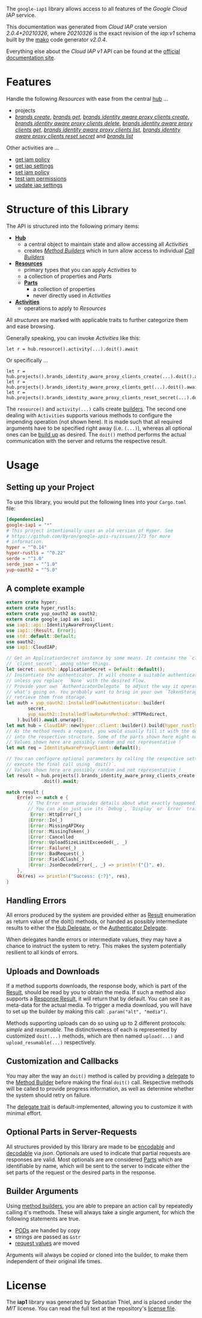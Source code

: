 <!---
DO NOT EDIT !
This file was generated automatically from 'src/mako/api/README.md.mako'
DO NOT EDIT !
-->
The `google-iap1` library allows access to all features of the *Google Cloud IAP* service.

This documentation was generated from *Cloud IAP* crate version *2.0.4+20210326*, where *20210326* is the exact revision of the *iap:v1* schema built by the [mako](http://www.makotemplates.org/) code generator *v2.0.4*.

Everything else about the *Cloud IAP* *v1* API can be found at the
[official documentation site](https://cloud.google.com/iap).
# Features

Handle the following *Resources* with ease from the central [hub](https://docs.rs/google-iap1/2.0.4+20210326/google_iap1/CloudIAP) ... 

* projects
 * [*brands create*](https://docs.rs/google-iap1/2.0.4+20210326/google_iap1/api::ProjectBrandCreateCall), [*brands get*](https://docs.rs/google-iap1/2.0.4+20210326/google_iap1/api::ProjectBrandGetCall), [*brands identity aware proxy clients create*](https://docs.rs/google-iap1/2.0.4+20210326/google_iap1/api::ProjectBrandIdentityAwareProxyClientCreateCall), [*brands identity aware proxy clients delete*](https://docs.rs/google-iap1/2.0.4+20210326/google_iap1/api::ProjectBrandIdentityAwareProxyClientDeleteCall), [*brands identity aware proxy clients get*](https://docs.rs/google-iap1/2.0.4+20210326/google_iap1/api::ProjectBrandIdentityAwareProxyClientGetCall), [*brands identity aware proxy clients list*](https://docs.rs/google-iap1/2.0.4+20210326/google_iap1/api::ProjectBrandIdentityAwareProxyClientListCall), [*brands identity aware proxy clients reset secret*](https://docs.rs/google-iap1/2.0.4+20210326/google_iap1/api::ProjectBrandIdentityAwareProxyClientResetSecretCall) and [*brands list*](https://docs.rs/google-iap1/2.0.4+20210326/google_iap1/api::ProjectBrandListCall)

Other activities are ...

* [get iam policy](https://docs.rs/google-iap1/2.0.4+20210326/google_iap1/api::MethodGetIamPolicyCall)
* [get iap settings](https://docs.rs/google-iap1/2.0.4+20210326/google_iap1/api::MethodGetIapSettingCall)
* [set iam policy](https://docs.rs/google-iap1/2.0.4+20210326/google_iap1/api::MethodSetIamPolicyCall)
* [test iam permissions](https://docs.rs/google-iap1/2.0.4+20210326/google_iap1/api::MethodTestIamPermissionCall)
* [update iap settings](https://docs.rs/google-iap1/2.0.4+20210326/google_iap1/api::MethodUpdateIapSettingCall)



# Structure of this Library

The API is structured into the following primary items:

* **[Hub](https://docs.rs/google-iap1/2.0.4+20210326/google_iap1/CloudIAP)**
    * a central object to maintain state and allow accessing all *Activities*
    * creates [*Method Builders*](https://docs.rs/google-iap1/2.0.4+20210326/google_iap1/client::MethodsBuilder) which in turn
      allow access to individual [*Call Builders*](https://docs.rs/google-iap1/2.0.4+20210326/google_iap1/client::CallBuilder)
* **[Resources](https://docs.rs/google-iap1/2.0.4+20210326/google_iap1/client::Resource)**
    * primary types that you can apply *Activities* to
    * a collection of properties and *Parts*
    * **[Parts](https://docs.rs/google-iap1/2.0.4+20210326/google_iap1/client::Part)**
        * a collection of properties
        * never directly used in *Activities*
* **[Activities](https://docs.rs/google-iap1/2.0.4+20210326/google_iap1/client::CallBuilder)**
    * operations to apply to *Resources*

All *structures* are marked with applicable traits to further categorize them and ease browsing.

Generally speaking, you can invoke *Activities* like this:

```Rust,ignore
let r = hub.resource().activity(...).doit().await
```

Or specifically ...

```ignore
let r = hub.projects().brands_identity_aware_proxy_clients_create(...).doit().await
let r = hub.projects().brands_identity_aware_proxy_clients_get(...).doit().await
let r = hub.projects().brands_identity_aware_proxy_clients_reset_secret(...).doit().await
```

The `resource()` and `activity(...)` calls create [builders][builder-pattern]. The second one dealing with `Activities` 
supports various methods to configure the impending operation (not shown here). It is made such that all required arguments have to be 
specified right away (i.e. `(...)`), whereas all optional ones can be [build up][builder-pattern] as desired.
The `doit()` method performs the actual communication with the server and returns the respective result.

# Usage

## Setting up your Project

To use this library, you would put the following lines into your `Cargo.toml` file:

```toml
[dependencies]
google-iap1 = "*"
# This project intentionally uses an old version of Hyper. See
# https://github.com/Byron/google-apis-rs/issues/173 for more
# information.
hyper = "^0.14"
hyper-rustls = "^0.22"
serde = "^1.0"
serde_json = "^1.0"
yup-oauth2 = "^5.0"
```

## A complete example

```Rust
extern crate hyper;
extern crate hyper_rustls;
extern crate yup_oauth2 as oauth2;
extern crate google_iap1 as iap1;
use iap1::api::IdentityAwareProxyClient;
use iap1::{Result, Error};
use std::default::Default;
use oauth2;
use iap1::CloudIAP;

// Get an ApplicationSecret instance by some means. It contains the `client_id` and 
// `client_secret`, among other things.
let secret: oauth2::ApplicationSecret = Default::default();
// Instantiate the authenticator. It will choose a suitable authentication flow for you, 
// unless you replace  `None` with the desired Flow.
// Provide your own `AuthenticatorDelegate` to adjust the way it operates and get feedback about 
// what's going on. You probably want to bring in your own `TokenStorage` to persist tokens and
// retrieve them from storage.
let auth = yup_oauth2::InstalledFlowAuthenticator::builder(
        secret,
        yup_oauth2::InstalledFlowReturnMethod::HTTPRedirect,
    ).build().await.unwrap();
let mut hub = CloudIAP::new(hyper::Client::builder().build(hyper_rustls::HttpsConnector::with_native_roots()), auth);
// As the method needs a request, you would usually fill it with the desired information
// into the respective structure. Some of the parts shown here might not be applicable !
// Values shown here are possibly random and not representative !
let mut req = IdentityAwareProxyClient::default();

// You can configure optional parameters by calling the respective setters at will, and
// execute the final call using `doit()`.
// Values shown here are possibly random and not representative !
let result = hub.projects().brands_identity_aware_proxy_clients_create(req, "parent")
             .doit().await;

match result {
    Err(e) => match e {
        // The Error enum provides details about what exactly happened.
        // You can also just use its `Debug`, `Display` or `Error` traits
         Error::HttpError(_)
        |Error::Io(_)
        |Error::MissingAPIKey
        |Error::MissingToken(_)
        |Error::Cancelled
        |Error::UploadSizeLimitExceeded(_, _)
        |Error::Failure(_)
        |Error::BadRequest(_)
        |Error::FieldClash(_)
        |Error::JsonDecodeError(_, _) => println!("{}", e),
    },
    Ok(res) => println!("Success: {:?}", res),
}

```
## Handling Errors

All errors produced by the system are provided either as [Result](https://docs.rs/google-iap1/2.0.4+20210326/google_iap1/client::Result) enumeration as return value of
the doit() methods, or handed as possibly intermediate results to either the 
[Hub Delegate](https://docs.rs/google-iap1/2.0.4+20210326/google_iap1/client::Delegate), or the [Authenticator Delegate](https://docs.rs/yup-oauth2/*/yup_oauth2/trait.AuthenticatorDelegate.html).

When delegates handle errors or intermediate values, they may have a chance to instruct the system to retry. This 
makes the system potentially resilient to all kinds of errors.

## Uploads and Downloads
If a method supports downloads, the response body, which is part of the [Result](https://docs.rs/google-iap1/2.0.4+20210326/google_iap1/client::Result), should be
read by you to obtain the media.
If such a method also supports a [Response Result](https://docs.rs/google-iap1/2.0.4+20210326/google_iap1/client::ResponseResult), it will return that by default.
You can see it as meta-data for the actual media. To trigger a media download, you will have to set up the builder by making
this call: `.param("alt", "media")`.

Methods supporting uploads can do so using up to 2 different protocols: 
*simple* and *resumable*. The distinctiveness of each is represented by customized 
`doit(...)` methods, which are then named `upload(...)` and `upload_resumable(...)` respectively.

## Customization and Callbacks

You may alter the way an `doit()` method is called by providing a [delegate](https://docs.rs/google-iap1/2.0.4+20210326/google_iap1/client::Delegate) to the 
[Method Builder](https://docs.rs/google-iap1/2.0.4+20210326/google_iap1/client::CallBuilder) before making the final `doit()` call. 
Respective methods will be called to provide progress information, as well as determine whether the system should 
retry on failure.

The [delegate trait](https://docs.rs/google-iap1/2.0.4+20210326/google_iap1/client::Delegate) is default-implemented, allowing you to customize it with minimal effort.

## Optional Parts in Server-Requests

All structures provided by this library are made to be [encodable](https://docs.rs/google-iap1/2.0.4+20210326/google_iap1/client::RequestValue) and 
[decodable](https://docs.rs/google-iap1/2.0.4+20210326/google_iap1/client::ResponseResult) via *json*. Optionals are used to indicate that partial requests are responses 
are valid.
Most optionals are are considered [Parts](https://docs.rs/google-iap1/2.0.4+20210326/google_iap1/client::Part) which are identifiable by name, which will be sent to 
the server to indicate either the set parts of the request or the desired parts in the response.

## Builder Arguments

Using [method builders](https://docs.rs/google-iap1/2.0.4+20210326/google_iap1/client::CallBuilder), you are able to prepare an action call by repeatedly calling it's methods.
These will always take a single argument, for which the following statements are true.

* [PODs][wiki-pod] are handed by copy
* strings are passed as `&str`
* [request values](https://docs.rs/google-iap1/2.0.4+20210326/google_iap1/client::RequestValue) are moved

Arguments will always be copied or cloned into the builder, to make them independent of their original life times.

[wiki-pod]: http://en.wikipedia.org/wiki/Plain_old_data_structure
[builder-pattern]: http://en.wikipedia.org/wiki/Builder_pattern
[google-go-api]: https://github.com/google/google-api-go-client

# License
The **iap1** library was generated by Sebastian Thiel, and is placed 
under the *MIT* license.
You can read the full text at the repository's [license file][repo-license].

[repo-license]: https://github.com/Byron/google-apis-rsblob/main/LICENSE.md
